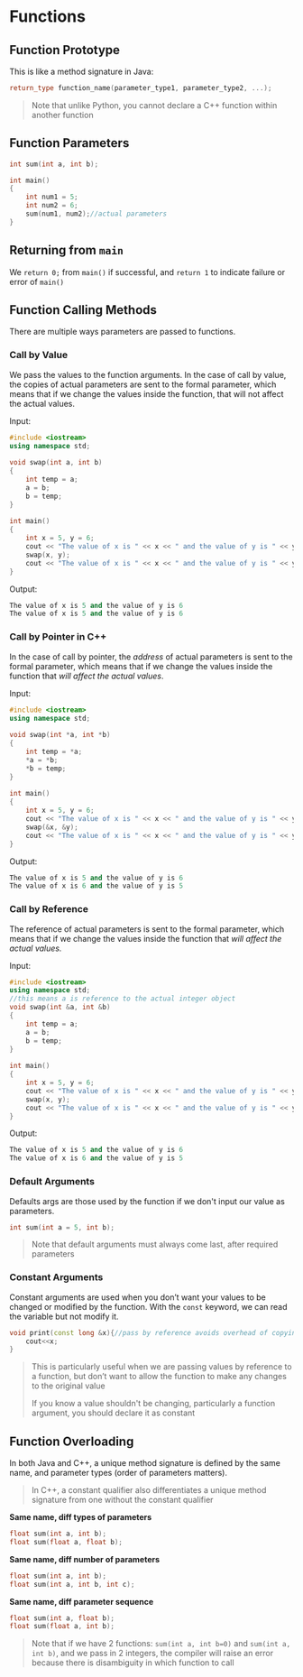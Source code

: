# Functions

## Function Prototype

This is like a method signature in Java:
```cpp
return_type function_name(parameter_type1, parameter_type2, ...);
```

> Note that unlike Python, you cannot declare a C++ function within another function

## Function Parameters

```cpp
int sum(int a, int b);

int main()
{
    int num1 = 5;
    int num2 = 6;
    sum(num1, num2);//actual parameters
}
```

## Returning from `main`

We `return 0;` from `main()` if successful, and `return 1` to indicate failure or error of `main()`

## Function Calling Methods

There are multiple ways parameters are passed to functions.

### Call by Value

We pass the values to the function arguments. In the case of call by value, the copies of actual parameters are sent to the formal parameter, which means that if we change the values inside the function, that will not affect the actual values.

Input:
```cpp
#include <iostream>
using namespace std;
 
void swap(int a, int b)
{
    int temp = a;
    a = b;
    b = temp;
}
 
int main()
{
    int x = 5, y = 6;
    cout << "The value of x is " << x << " and the value of y is " << y << endl;
    swap(x, y);
    cout << "The value of x is " << x << " and the value of y is " << y << endl;
}
```

Output:
```cpp
The value of x is 5 and the value of y is 6
The value of x is 5 and the value of y is 6
```

### Call by Pointer in C++

In the case of call by pointer, the *address* of actual parameters is sent to the formal parameter, which means that if we change the values inside the function that *will affect the actual values*. 

Input:
```cpp
#include <iostream>
using namespace std;
 
void swap(int *a, int *b)
{
    int temp = *a;
    *a = *b;
    *b = temp;
}
 
int main()
{
    int x = 5, y = 6;
    cout << "The value of x is " << x << " and the value of y is " << y << endl;
    swap(&x, &y);
    cout << "The value of x is " << x << " and the value of y is " << y << endl;
}
```

Output:
```cpp
The value of x is 5 and the value of y is 6
The value of x is 6 and the value of y is 5
```

### Call by Reference

The reference of actual parameters is sent to the formal parameter, which means that if we change the values inside the function that *will affect the actual values.*

Input:
```cpp
#include <iostream>
using namespace std;
//this means a is reference to the actual integer object
void swap(int &a, int &b)
{
    int temp = a;
    a = b;
    b = temp;
}
 
int main()
{
    int x = 5, y = 6;
    cout << "The value of x is " << x << " and the value of y is " << y << endl;
    swap(x, y);
    cout << "The value of x is " << x << " and the value of y is " << y << endl;
}
```

Output:
```cpp
The value of x is 5 and the value of y is 6
The value of x is 6 and the value of y is 5
```

### Default Arguments

Defaults args are those used by the function if we don't input our value as parameters.
```cpp
int sum(int a = 5, int b);
```

> Note that default arguments must always come last, after required parameters

### Constant Arguments

Constant arguments are used when you don’t want your values to be changed or modified by the function. With the `const` keyword, we can read the variable but not modify it.

```cpp
void print(const long &x){//pass by reference avoids overhead of copying large number
    cout<<x;
}
```

> This is particularly useful when we are passing values by reference to a function, but don’t want to allow the function to make any changes to the original value
>
> If you know a value shouldn't be changing, particularly a function argument, you should declare it as constant

## Function Overloading

In both Java and C++, a unique method signature is defined by the same name, and parameter types (order of parameters matters).

> In C++, a constant qualifier also differentiates a unique method signature from one without the constant qualifier

**Same name, diff types of parameters**
```cpp
float sum(int a, int b);
float sum(float a, float b);
```

**Same name, diff number of parameters**
```cpp
float sum(int a, int b);
float sum(int a, int b, int c);
```

**Same name, diff parameter sequence**
```cpp
float sum(int a, float b);
float sum(float a, int b);
```

> Note that if we have 2 functions: `sum(int a, int b=0)` and `sum(int a, int b)`, and we pass in 2 integers, the compiler will raise an error because there is disambiguity in which function to call